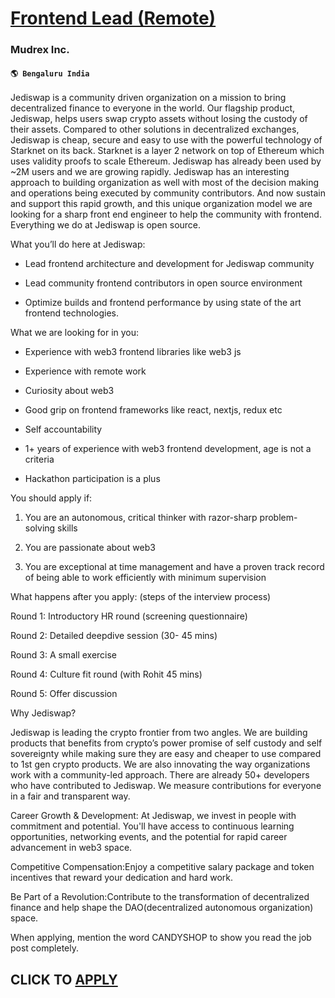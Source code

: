 # [Frontend Lead (Remote)](https://www.remotewlb.com/apply/frontend-lead-remote)  
### Mudrex Inc.  
#### `🌎 Bengaluru India`  

Jediswap is a community driven organization on a mission to bring decentralized finance to everyone in the world. Our flagship product, Jediswap, helps users swap crypto assets without losing the custody of their assets. Compared to other solutions in decentralized exchanges, Jediswap is cheap, secure and easy to use with the powerful technology of Starknet on its back. Starknet is a layer 2 network on top of Ethereum which uses validity proofs to scale Ethereum. Jediswap has already been used by ~2M users and we are growing rapidly. Jediswap has an interesting approach to building organization as well with most of the decision making and operations being executed by community contributors. And now sustain and support this rapid growth, and this unique organization model we are looking for a sharp front end engineer to help the community with frontend. Everything we do at Jediswap is open source.

  

What you’ll do here at Jediswap:

  * Lead frontend architecture and development for Jediswap community

  * Lead community frontend contributors in open source environment

  * Optimize builds and frontend performance by using state of the art frontend technologies.

  

What we are looking for in you:

  * Experience with web3 frontend libraries like web3 js

  * Experience with remote work

  * Curiosity about web3

  * Good grip on frontend frameworks like react, nextjs, redux etc

  * Self accountability

  * 1+ years of experience with web3 frontend development, age is not a criteria

  * Hackathon participation is a plus

  

You should apply if:

  1. You are an autonomous, critical thinker with razor-sharp problem-solving skills

  2. You are passionate about web3

  3. You are exceptional at time management and have a proven track record of being able to work efficiently with minimum supervision

  

  

What happens after you apply: (steps of the interview process)

  

Round 1: Introductory HR round (screening questionnaire)

  

Round 2: Detailed deepdive session (30- 45 mins)

  

Round 3: A small exercise

  

Round 4: Culture fit round (with Rohit 45 mins)

  

Round 5: Offer discussion

  

Why Jediswap?

  

Jediswap is leading the crypto frontier from two angles. We are building products that benefits from crypto’s power promise of self custody and self sovereignty while making sure they are easy and cheaper to use compared to 1st gen crypto products. We are also innovating the way organizations work with a community-led approach. There are already 50+ developers who have contributed to Jediswap. We measure contributions for everyone in a fair and transparent way.

  

Career Growth & Development: At Jediswap, we invest in people with commitment and potential. You'll have access to continuous learning opportunities, networking events, and the potential for rapid career advancement in web3 space.

  

Competitive Compensation:Enjoy a competitive salary package and token incentives that reward your dedication and hard work.

  

Be Part of a Revolution:Contribute to the transformation of decentralized finance and help shape the DAO(decentralized autonomous organization) space.

When applying, mention the word CANDYSHOP to show you read the job post completely.  
## CLICK TO [APPLY](https://www.remotewlb.com/apply/frontend-lead-remote)

